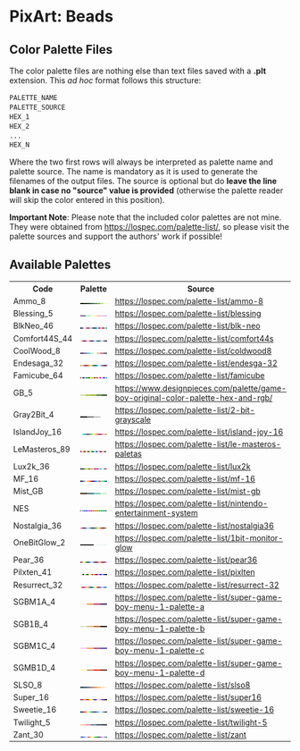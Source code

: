 # PixArt: Beads

## Color Palette Files

The color palette files are nothing else than text files saved with a **.plt** extension. This *ad hoc* format follows this structure:

```bash
PALETTE_NAME
PALETTE_SOURCE
HEX_1
HEX_2
...
HEX_N
```

Where the two first rows will always be interpreted as palette name and palette source. The name is mandatory as it is used to generate the filenames of the output files. The source is optional but do **leave the line blank in case no "source" value is provided** (otherwise the palette reader will skip the color entered in this position).

**Important Note**: Please note that the included color palettes are not mine. They were obtained from https://lospec.com/palette-list/, so please visit the palette sources and support the authors' work if possible!

## Available Palettes

<table>
    <tr><th>Code</th><th>Palette</th><th>Source</th></tr>
    <!--Table Begins-->
    <tr><td>Ammo_8</td><td><img src='./Ammo_8.png'></td><td><a href=https://lospec.com/palette-list/ammo-8>https://lospec.com/palette-list/ammo-8</a></td></tr>
    <tr><td>Blessing_5</td><td><img src='./Blessing_5.png'></td><td><a href=https://lospec.com/palette-list/blessing>https://lospec.com/palette-list/blessing</a></td></tr>
    <tr><td>BlkNeo_46</td><td><img src='./BlkNeo_46.png'></td><td><a href=https://lospec.com/palette-list/blk-neo>https://lospec.com/palette-list/blk-neo</a></td></tr>
    <tr><td>Comfort44S_44</td><td><img src='./Comfort44S_44.png'></td><td><a href=https://lospec.com/palette-list/comfort44s>https://lospec.com/palette-list/comfort44s</a></td></tr>
    <tr><td>CoolWood_8</td><td><img src='./CoolWood_8.png'></td><td><a href=https://lospec.com/palette-list/coldwood8>https://lospec.com/palette-list/coldwood8</a></td></tr>
    <tr><td>Endesaga_32</td><td><img src='./Endesaga_32.png'></td><td><a href=https://lospec.com/palette-list/endesga-32>https://lospec.com/palette-list/endesga-32</a></td></tr>
    <tr><td>Famicube_64</td><td><img src='./Famicube_64.png'></td><td><a href=https://lospec.com/palette-list/famicube>https://lospec.com/palette-list/famicube</a></td></tr>
    <tr><td>GB_5</td><td><img src='./GB_5.png'></td><td><a href=https://www.designpieces.com/palette/game-boy-original-color-palette-hex-and-rgb/>https://www.designpieces.com/palette/game-boy-original-color-palette-hex-and-rgb/</a></td></tr>
    <tr><td>Gray2Bit_4</td><td><img src='./Gray2Bit_4.png'></td><td><a href=https://lospec.com/palette-list/2-bit-grayscale>https://lospec.com/palette-list/2-bit-grayscale</a></td></tr>
    <tr><td>IslandJoy_16</td><td><img src='./IslandJoy_16.png'></td><td><a href=https://lospec.com/palette-list/island-joy-16>https://lospec.com/palette-list/island-joy-16</a></td></tr>
    <tr><td>LeMasteros_89</td><td><img src='./LeMasteros_89.png'></td><td><a href=https://lospec.com/palette-list/le-masteros-paletas>https://lospec.com/palette-list/le-masteros-paletas</a></td></tr>
    <tr><td>Lux2k_36</td><td><img src='./Lux2k_36.png'></td><td><a href=https://lospec.com/palette-list/lux2k>https://lospec.com/palette-list/lux2k</a></td></tr>
    <tr><td>MF_16</td><td><img src='./MF_16.png'></td><td><a href=https://lospec.com/palette-list/mf-16>https://lospec.com/palette-list/mf-16</a></td></tr>
    <tr><td>Mist_GB</td><td><img src='./Mist_GB.png'></td><td><a href=https://lospec.com/palette-list/mist-gb>https://lospec.com/palette-list/mist-gb</a></td></tr>
    <tr><td>NES</td><td><img src='./NES.png'></td><td><a href=https://lospec.com/palette-list/nintendo-entertainment-system>https://lospec.com/palette-list/nintendo-entertainment-system</a></td></tr>
    <tr><td>Nostalgia_36</td><td><img src='./Nostalgia_36.png'></td><td><a href=https://lospec.com/palette-list/nostalgia36>https://lospec.com/palette-list/nostalgia36</a></td></tr>
    <tr><td>OneBitGlow_2</td><td><img src='./OneBitGlow_2.png'></td><td><a href=https://lospec.com/palette-list/1bit-monitor-glow>https://lospec.com/palette-list/1bit-monitor-glow</a></td></tr>
    <tr><td>Pear_36</td><td><img src='./Pear_36.png'></td><td><a href=https://lospec.com/palette-list/pear36>https://lospec.com/palette-list/pear36</a></td></tr>
    <tr><td>Pilxten_41</td><td><img src='./Pilxten_41.png'></td><td><a href=https://lospec.com/palette-list/pixlten>https://lospec.com/palette-list/pixlten</a></td></tr>
    <tr><td>Resurrect_32</td><td><img src='./Resurrect_32.png'></td><td><a href=https://lospec.com/palette-list/resurrect-32>https://lospec.com/palette-list/resurrect-32</a></td></tr>
    <tr><td>SGBM1A_4</td><td><img src='./SGBM1A_4.png'></td><td><a href=https://lospec.com/palette-list/super-game-boy-menu-1-palette-a>https://lospec.com/palette-list/super-game-boy-menu-1-palette-a</a></td></tr>
    <tr><td>SGB1B_4</td><td><img src='./SGBM1B_4.png'></td><td><a href=https://lospec.com/palette-list/super-game-boy-menu-1-palette-b>https://lospec.com/palette-list/super-game-boy-menu-1-palette-b</a></td></tr>
    <tr><td>SGBM1C_4</td><td><img src='./SGBM1C_4.png'></td><td><a href=https://lospec.com/palette-list/super-game-boy-menu-1-palette-c>https://lospec.com/palette-list/super-game-boy-menu-1-palette-c</a></td></tr>
    <tr><td>SGMB1D_4</td><td><img src='./SGMB1D_4.png'></td><td><a href=https://lospec.com/palette-list/super-game-boy-menu-1-palette-d>https://lospec.com/palette-list/super-game-boy-menu-1-palette-d</a></td></tr>
    <tr><td>SLSO_8</td><td><img src='./SLSO_8.png'></td><td><a href=https://lospec.com/palette-list/slso8>https://lospec.com/palette-list/slso8</a></td></tr>
    <tr><td>Super_16</td><td><img src='./Super_16.png'></td><td><a href=https://lospec.com/palette-list/super16>https://lospec.com/palette-list/super16</a></td></tr>
    <tr><td>Sweetie_16</td><td><img src='./Sweetie_16.png'></td><td><a href=https://lospec.com/palette-list/sweetie-16>https://lospec.com/palette-list/sweetie-16</a></td></tr>
    <tr><td>Twilight_5</td><td><img src='./Twilight_5.png'></td><td><a href=https://lospec.com/palette-list/twilight-5>https://lospec.com/palette-list/twilight-5</a></td></tr>
    <tr><td>Zant_30</td><td><img src='./Zant_30.png'></td><td><a href=https://lospec.com/palette-list/zant>https://lospec.com/palette-list/zant</a></td></tr>
</table> 